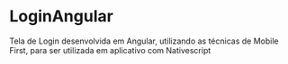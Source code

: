 # LoginAngular
Tela de Login desenvolvida em Angular, utilizando as técnicas de Mobile First, para ser utilizada em aplicativo com Nativescript
